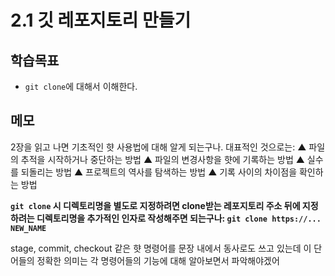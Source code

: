 # 2.1 깃 레포지토리 만들기

## 학습목표
- `git clone`에 대해서 이해한다.

## 메모
2장을 읽고 나면 기초적인 햣 사용법에 대해 알게 되는구나. 대표적인 것으로는: ▲ 파일의 추적을 시작하거나 중단하는 방법 ▲ 파일의 변경사항을 햣에 기록하는 방법 ▲ 실수를 되돌리는 방법 ▲ 프로젝트의 역사를 탐색하는 방법 ▲ 기록 사이의 차이점을 확인하는 방법

**`git clone` 시 디렉토리명을 별도로 지정하려면 clone받는 레포지토리 주소 뒤에 지정하려는 디렉토리명을 추가적인 인자로 작성해주면 되는구나: `git clone https://... NEW_NAME`**

stage, commit, checkout 같은 햣 명령어를 문장 내에서 동사로도 쓰고 있는데 이 단어들의 정확한 의미는 각 명령어들의 기능에 대해 알아보면서 파악해야겠어